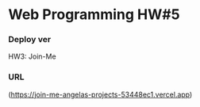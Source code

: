 # Web Programming HW#5

### Deploy ver

HW3: Join-Me

### URL

(https://join-me-angelas-projects-53448ec1.vercel.app)